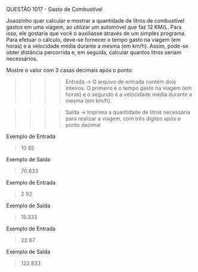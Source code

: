 QUESTÃO 1017 - Gasto de Combustível

Joaozinho quer calcular e mostrar a quantidade de litros de combustível
 gastos em uma viagem, ao utilizar um automóvel que faz 12 KM/L. 
Para isso, ele gostaria que você o auxiliasse através de um simples programa. 
Para efetuar o cálculo, deve-se fornecer o tempo gasto na viagem (em horas) 
e a velocidade média durante a mesma (em km/h). Assim, pode-se obter distância percorrida 
e, em seguida, calcular quantos litros seriam necessários. 

Mostre o valor com 3 casas decimais após o ponto.

>>>>    Entrada ->
O arquivo de entrada contém dois inteiros. 
O primeiro é o tempo gasto na viagem (em horas) e o segundo é a velocidade média durante a mesma (em km/h).

>>>>    Saída ->
Imprima a quantidade de litros necessária para realizar a viagem, com três dígitos após o ponto decimal

Exemplo de Entrada
> 10
> 85

Exemplo de Saída
> 70.833

Exemplo de Entrada
> 2
> 92

Exemplo de Saída
> 15.333

Exemplo de Entrada
> 22
> 67

Exemplo de Saída
> 122.833
